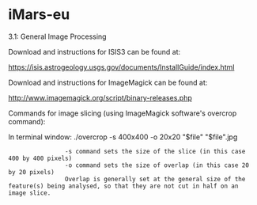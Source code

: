 # iMars-eu
3.1: General Image Processing

Download and instructions for ISIS3 can be found at: 

https://isis.astrogeology.usgs.gov/documents/InstallGuide/index.html

Download and instructions for ImageMagick can be found at:

http://www.imagemagick.org/script/binary-releases.php

Commands for image slicing (using ImageMagick software's overcrop command):

In terminal window:
					./overcrop -s 400x400 -o 20x20 "$file" "$file".jpg

					-s command sets the size of the slice (in this case 400 by 400 pixels)
					-o command sets the size of overlap (in this case 20 by 20 pixels)
					Overlap is generally set at the general size of the feature(s) being analysed, so that they are not cut in half on an image slice.

